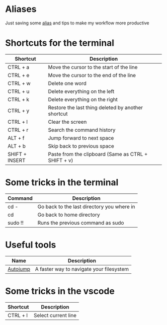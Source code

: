 # Aliases
Just saving some [alias](https://github.com/VSPPedro/aliases/blob/master/aliasmanager.sh) and tips to make my workflow more productive

# Shortcuts for the terminal
| Shortcut       | Description                                         |
|----------------|-----------------------------------------------------|
| CTRL + a       | Move the cursor to the start of the line            |
| CTRL + e       | Move the cursor to the end of the line              |
| CTRL + w       | Delete one word                                     |
| CTRL + u       | Delete everything on the left                       |
| CTRL + k       | Delete everything on the right                      |
| CTRL + y       | Restore the last thing deleted by another shortcut  |
| CTRL + l       | Clear the screen                                    |
| CTRL + r       | Search the command history                          |
| ALT + f        | Jump forward to next space                          |
| ALT + b        | Skip back to previous space                         |
| SHIFT + INSERT | Paste from the clipboard (Same as CTRL + SHIFT + v) |

# Some tricks in the terminal
| Command | Description                                |
|---------|--------------------------------------------|
| cd -    | Go back to the last directory you where in |
| cd      | Go back to home directory                  |
| sudo !! | Runs the previous command as sudo          |

# Useful tools
| Name                                          | Description                                |
|-----------------------------------------------|--------------------------------------------|
| [Autojump](https://github.com/wting/autojump) | A faster way to navigate your filesystem   |

# Some tricks in the vscode
| Shortcut | Description         |
|----------|---------------------|
| CTRL + l | Select current line |
